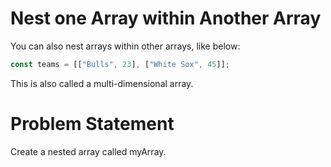 # Nest one Array within Another Array
You can also nest arrays within other arrays, like below:
```javascript
const teams = [["Bulls", 23], ["White Sox", 45]];
```
This is also called a multi-dimensional array.

# Problem Statement
Create a nested array called myArray.

